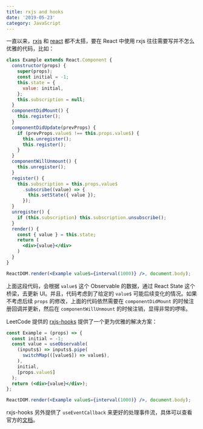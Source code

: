 ```yaml
---
title: rxjs and hooks
date: '2019-05-23'
category: JavaScript
---
```


一直以来，[rxjs](https://github.com/ReactiveX/rxjs) 和 [react](https://github.com/facebook/react) 都不太搭，要在 React 中使用 rxjs 往往需要写并不怎么优雅的代码，比如：

```jsx
class Example extends React.Component {
  constructor(props) {
    super(props);
    const initial = -1;
    this.state = {
      value: initial,
    };
    this.subscription = null;
  }
  componentDidMount() {
    this.register();
  }
  componentDidUpdate(prevProps) {
    if (prevProps.value$ !== this.props.value$) {
      this.unregister();
      this.register();
    }
  }
  componentWillUnmount() {
    this.unregister();
  }
  register() {
    this.subscription = this.props.value$
      .subscribe((value) => {
        this.setState({ value });
      });
  }
  unregister() {
    if (this.subscription) this.subscription.unsubscribe();
  }
  render() {
    const { value } = this.state;
    return (
      <div>{value}</div>
    )
  }
}

ReactDOM.render(<Example value$={interval(1000)} />, document.body);
```

上面这段代码，会根据 `value$` 这个 Observable 的数据，通过 React State 这个桥梁，去更新 UI。并且，代码考虑到了给定的 `value$` 可能后续变化的情况。如果不考虑后续 `props` 的修改，上面的代码依然需要在 `componentDidMount` 的时候注册回调并更新，然后在 `componentWillUnmount` 的时候注销，显得非常的啰嗦。

LeetCode 提供的 [rxjs-hooks](https://github.com/LeetCode-OpenSource/rxjs-hooks) 提供了一个更为优雅的解决方案：

```jsx
const Example = (props) => {
  const initial = -1;
  const value = useObservable(
    (inputs$) => inputs$.pipe(
      switchMap(([value$]) => value$),
    ),
    initial,
    [props.value$]
  );
  return (<div>{value}</div>);
};

ReactDOM.render(<Example value$={interval(1000)} />, document.body);
```

rxjs-hooks 另外提供了 `useEventCallback` 来更好的处理事件流，具体可以查看官方的[文档](https://github.com/LeetCode-OpenSource/rxjs-hooks#useeventcallback)。
